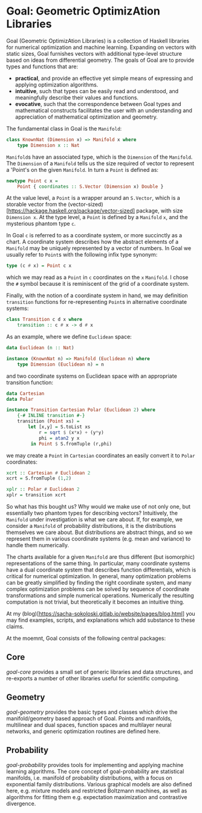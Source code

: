 # Goal: Geometric OptimizAtion Libraries

Goal (Geometric OptimizAtion Libraries) is a collection of Haskell libraries for
numerical optimization and machine learning. Expanding on vectors with static
sizes, Goal furnishes vectors with additional type-level structure based on
ideas from differential geometry. The goals of Goal are to provide types and
functions that are:
- **practical**, and provide an effective yet simple means of expressing and
  applying optimization algorithms.
- **intuitive**, such that types can be easily read and understood, and
  meaningfully describe their values and functions.
- **evocative**, such that the correspondence between Goal types and mathematical
  constructs facilitates the user with an understanding and appreciation of
  mathematical optimization and geometry.

The fundamental class in Goal is the `Manifold`:
```haskell
class KnownNat (Dimension x) => Manifold x where
    type Dimension x :: Nat
```
`Manifold`s have an associated type, which is the `Dimension` of the `Manifold`.
The `Dimension` of a `Manifold` tells us the size required of vector to
represent a 'Point's on the given `Manifold`. In turn a `Point` is defined as:
```haskell
newtype Point c x =
    Point { coordinates :: S.Vector (Dimension x) Double }
```
At the value level, a `Point` is a wrapper around an `S.Vector`, which is a
storable vector from the
(vector-sized)[https://hackage.haskell.org/package/vector-sized] package, with
size `Dimension x`. At the type level, a `Point` is defined by a `Manifold` `x`,
and the mysterious phantom type `c`.

In Goal `c` is referred to as a coordinate system, or more succinctly as a chart.
A coordinate system describes how the abstract elements of a `Manifold` may be
uniquely represented by a vector of numbers. In Goal we usually refer to
`Point`s with the following infix type synonym:
```haskell
type (c # x) = Point c x
```
which we may read as a `Point` in `c` coordinates on the `x` `Manifold`. I chose
the `#` symbol because it is reminiscent of the grid of a coordinate system.

Finally, with the notion of a coordinate system in hand, we may definition
`transition` functions for re-representing `Point`s in alternative coordinate
systems:
```haskell
class Transition c d x where
    transition :: c # x -> d # x
```

As an example, where we define `Euclidean` space:
```haskell
data Euclidean (n :: Nat)

instance (KnownNat n) => Manifold (Euclidean n) where
    type Dimension (Euclidean n) = n
```
and two coordinate systems on Euclidean space with an appropriate transition function:
```haskell
data Cartesian
data Polar

instance Transition Cartesian Polar (Euclidean 2) where
    {-# INLINE transition #-}
    transition (Point xs) =
        let [x,y] = S.toList xs
            r = sqrt $ (x*x) + (y*y)
            phi = atan2 y x
         in Point $ S.fromTuple (r,phi)
```
we may create a `Point` in `Cartesian` coordinates an easily convert it to `Polar` coordinates:
```haskell
xcrt :: Cartesian # Euclidean 2
xcrt = S.fromTuple (1,2)

xplr :: Polar # Euclidean 2
xplr = transition xcrt
```

So what has this bought us? Why would we make use of not only one, but
essentially two phantom types for describing vectors? Intuitively, the
`Manifold` under investigation is what we care about. If, for example, we
consider a `Manifold` of probability distributions, it is the distributions
themselves we care about. But distributions are abstract things, and so we
represent them in various coordinate systems (e.g. mean and variance) to handle
them numerically.

The charts available for a given `Manifold` are thus different (but isomorphic)
representations of the same thing. In particular, many coordinate systems have a
dual coordinate system that describes function differentials, which is critical
for numerical optimization. In general, many optimization problems can be
greatly simplified by finding the right coordinate system, and many complex
optimization problems can be solved by sequence of coordinate transformations
and simple numerical operations. Numerically the resulting computation is not
trivial, but theoretically it becomes an intuitive thing.

At my (blog)[https://sacha-sokoloski.gitlab.io/website/pages/blog.html] you may
find examples, scripts, and explanations which add substance to these claims.

At the moemnt, Goal consists of the following central packages:

## Core

*goal-core* provides a small set of generic libraries and data structures, and
re-exports a number of other libraries useful for scientific computing.

## Geometry

*goal-geometry* provides the basic types and classes which drive the manifold/geometry
based approach of Goal. Points and manifolds, multilinear and dual spaces,
function spaces and multilayer neural networks, and generic optimization
routines are defined here.

## Probability

*goal-probability* provides tools for implementing and applying machine learning
algorithms. The core concept of goal-probability are statistical manifolds, i.e.
manifold of probability distributions, with a focus on exponential family
distributions. Various graphical models are also defined here, e.g. mixture
models and restricted Boltzmann machines, as well as algorithms for fitting them
e.g. expectation maximization and contrastive divergence.
